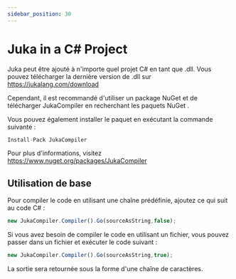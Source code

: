 ```yaml
---
sidebar_position: 30
---
```


# Juka in a C# Project

Juka peut être ajouté à n'importe quel projet C# en tant que .dll. Vous pouvez télécharger la dernière version de .dll sur https://jukalang.com/download

Cependant, il est recommandé d'utiliser un package NuGet et de télécharger JukaCompiler en recherchant les paquets NuGet .

Vous pouvez également installer le paquet en exécutant la commande suivante :
```jsx
Install-Pack JukaCompiler
```
Pour plus d'informations, visitez https://www.nuget.org/packages/JukaCompiler


## Utilisation de base

Pour compiler le code en utilisant une chaîne prédéfinie, ajoutez ce qui suit au code C# :

```jsx
new JukaCompiler.Compiler().Go(sourceAsString,false);
```

Si vous avez besoin de compiler le code en utilisant un fichier, vous pouvez passer dans un fichier et exécuter le code suivant :

```jsx
new JukaCompiler.Compiler().Go(sourceAsString,true);
```

La sortie sera retournée sous la forme d'une chaîne de caractères.